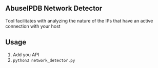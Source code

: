 ## AbuseIPDB Network Detector
Tool facilitates with analyzing the nature of the IPs that have an active connection with your host

## Usage 
1. Add you API
2. `python3 network_detector.py`
